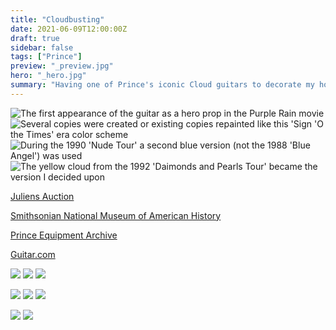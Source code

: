 ```yaml
---
title: "Cloudbusting"
date: 2021-06-09T12:00:00Z
draft: true
sidebar: false
tags: ["Prince"]
preview: "_preview.jpg"
hero: "_hero.jpg"
summary: "Having one of Prince's iconic Cloud guitars to decorate my home office wall would be nice, wouldn't it?"
---
```



![The first appearance of the guitar as a hero prop in the Purple Rain movie](cloud-prince-001.jpg)
![Several copies were created or existing copies repainted like this 'Sign 'O the Times' era color scheme](cloud-prince-002.jpg)
![During the 1990 'Nude Tour' a second blue version (not the 1988 'Blue Angel') was used](cloud-prince-003.jpg)
![The yellow cloud from the 1992 'Daimonds and Pearls Tour' became the version I decided upon](cloud-prince-004.jpg)


[Juliens Auction](https://www.julienslive.com/lot-details/index/catalog/320/lot/138241)

[Smithsonian National Museum of American History](https://americanhistory.si.edu/collections/search/object/nmah_607482)

[Prince Equipment Archive](http://guitarcloud.org/equipment/dave-rusan-cloud-guitar)

[Guitar.com](https://guitar.com/features/interviews/prince-cloud-guitar-luthier-dave-rusan/)

![](shipping-001.jpg)
![](shipping-002.jpg)
![](shipping-003.jpg)

![](backdrop-001.jpg)
![](backdrop-003.jpg)
![](backdrop-002.jpg)

![](backdrop-004.jpg)
![](backdrop-005.jpg)
